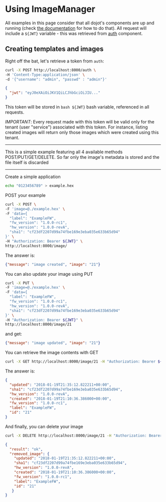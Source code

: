 # Using ImageManager

All examples in this page consider that all dojot's components are up and running (check [the documentation](http://dojotdocs.readthedocs.io/) for how to do that). All request will include a ```${JWT}``` variable - this was retrieved from [auth](https://github.com/dojot/auth) component.

## Creating templates and images

Right off the bat, let's retrieve a token from `auth`:

```bash
curl -X POST http://localhost:8000/auth \
-H 'Content-Type:application/json' \
-d '{"username": "admin", "passwd" : "admin"}'
```

```json
{
  "jwt": "eyJ0eXAiOiJKV1QiLCJhbGciOiJIU..."
}
```

This token will be stored in ```bash ${JWT}``` bash variable, referenced in all requests.

*IMPORTANT*: Every request made with this token will be valid only for the tenant (user "service") associated with this token. For instance, listing created images will return only those images which were created using this tenant.

-------------

This is a simple example featuring all 4 available methods POST/PUT/GET/DELETE.
So far only the image's metadata is stored and the file itself is discarded

-------------

Create a simple application

```bash
echo "0123456789" > example.hex
```

POST your example

```bash
curl -X POST \
-F 'image=@./example.hex' \
-F 'data={
  "label": "ExampleFW",
  "fw_version": "1.0.0-rc1",
  "hw_version": "1.0.0-revA",
  "sha1": "cf23df2207d99a74fbe169e3eba035e633b65d94"
}' \
-H "Authorization: Bearer ${JWT}" \
http://localhost:8000/image/
```
The answer is:
```json
{"message": "image created", "image": "21"}
```
You can also update your image using PUT

```bash
curl -X PUT \
-F 'image=@./example.hex' \
-F 'data={
  "label": "ExampleFW",
  "fw_version": "1.0.0-rc1",
  "hw_version": "1.0.0-revA",
  "sha1": "cf23df2207d99a74fbe169e3eba035e633b65d94"
}' \
-H "Authorization: Bearer ${JWT}" \
http://localhost:8000/image/21

```
and get:
```json
{"message": "image updated", "image": "21"}
```

You can retrieve the image contents with GET
```bash
curl -X GET http://localhost:8000/image/21 -H "Authorization: Bearer ${JWT}" 
```
The answer is:
```json
{
  "updated": "2018-01-19T21:35:12.822211+00:00",
  "sha1": "cf23df2207d99a74fbe169e3eba035e633b65d94",
  "hw_version": "1.0.0-revA",
  "created": "2018-01-19T21:10:36.386000+00:00",
  "fw_version": "1.0.0-rc1",
  "label": "ExampleFW", 
  "id": "21"
}
```

And finally, you can delete your image
```bash
curl -X DELETE http://localhost:8000/image/21 -H "Authorization: Bearer ${JWT}" 
```
```json
{
  "result": "ok", 
  "removed_image": {
    "updated": "2018-01-19T21:35:12.822211+00:00",
    "sha1": "cf23df2207d99a74fbe169e3eba035e633b65d94",
    "hw_version": "1.0.0-revA",
    "created": "2018-01-19T21:10:36.386000+00:00",
    "fw_version": "1.0.0-rc1",
    "label": "ExampleFW",
    "id": "21"
   }
}
```
